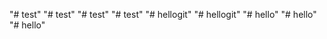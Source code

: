 "# test" 
"# test" 
"# test" 
"# test" 
"# hellogit" 
"# hellogit" 
"# hello" 
"# hello" 
"# hello" 
